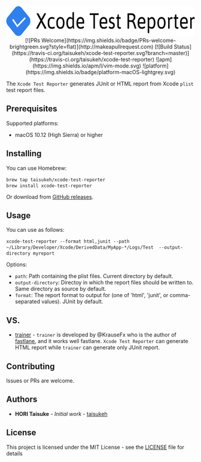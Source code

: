 <div align="center">
  <img src="./Sources/Lib/Html/XcodeTestReporter.svg" height="80px">
</div>

<div align="center">
[![PRs Welcome](https://img.shields.io/badge/PRs-welcome-brightgreen.svg?style=flat)](http://makeapullrequest.com)
[![Build Status](https://travis-ci.org/taisukeh/xcode-test-reporter.svg?branch=master)](https://travis-ci.org/taisukeh/xcode-test-reporter)
![apm](https://img.shields.io/apm/l/vim-mode.svg)
![platform](https://img.shields.io/badge/platform-macOS-lightgrey.svg)
</div>

The `Xcode Test Reporter` generates JUnit or HTML report from Xcode `plist` test report files.

## Prerequisites

Supported platforms:
- macOS 10.12 (High Sierra) or higher

## Installing

You can use Homebrew:
```
brew tap taisukeh/xcode-test-reporter
brew install xcode-test-reporter
```

Or download from [GitHub releases](https://github.com/taisukeh/xcode-test-reporter/releases).

## Usage

You can use as follows:
```
xcode-test-reporter --format html,junit --path ~/Library/Developer/Xcode/DerivedData/MyApp-*/Logs/Test  --output-directory myreport
```

Options:
- `path`: Path containing the plist files. Current directory by default.
- `output-directory`: Directoy in which the report files should be written to.  Same directory as source by default.
- `format`: The report format to output for (one of 'html', 'junit', or comma-separated values). JUnit by default.


## VS.

- [trainer](https://github.com/KrauseFx/trainer) - `trainer` is developed by @KrauseFx who is the author of [fastlane](https://github.com/KrauseFx/trainer), and it works well fastlane. `Xcode Test Reporter` can generate HTML report while `trainer` can generate only JUnit report.

## Contributing

Issues or PRs are welcome.

## Authors

* **HORI Taisuke** - *Initial work* - [taisukeh](https://github.com/taisukeh)

## License

This project is licensed under the MIT License - see the [LICENSE](LICENSE) file for details
